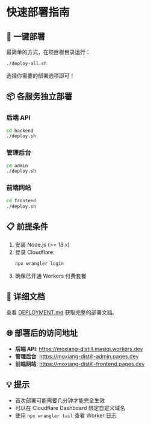 # 快速部署指南

## 🚀 一键部署

最简单的方式，在项目根目录运行：

```bash
./deploy-all.sh
```

选择你需要的部署选项即可！

## 📦 各服务独立部署

### 后端 API
```bash
cd backend
./deploy.sh
```

### 管理后台
```bash
cd admin
./deploy.sh
```

### 前端网站
```bash
cd frontend
./deploy.sh
```

## 📋 前提条件

1. 安装 Node.js (>= 18.x)
2. 登录 Cloudflare:
   ```bash
   npx wrangler login
   ```
3. 确保已开通 Workers 付费套餐

## 📖 详细文档

查看 [DEPLOYMENT.md](./DEPLOYMENT.md) 获取完整的部署文档。

## 🌐 部署后的访问地址

- **后端 API**: https://moxiang-distill.masiqi.workers.dev
- **管理后台**: https://moxiang-distill-admin.pages.dev
- **前端网站**: https://moxiang-distill-frontend.pages.dev

## 💡 提示

- 首次部署可能需要几分钟才能完全生效
- 可以在 Cloudflare Dashboard 绑定自定义域名
- 使用 `npx wrangler tail` 查看 Worker 日志
